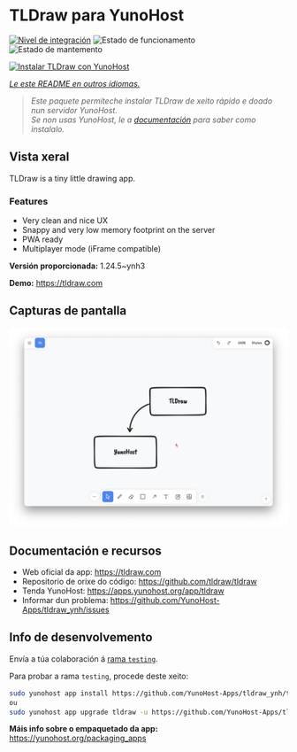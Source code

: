 <!--
NOTA: Este README foi creado automáticamente por <https://github.com/YunoHost/apps/tree/master/tools/readme_generator>
NON debe editarse manualmente.
-->

# TLDraw para YunoHost

[![Nivel de integración](https://dash.yunohost.org/integration/tldraw.svg)](https://ci-apps.yunohost.org/ci/apps/tldraw/) ![Estado de funcionamento](https://ci-apps.yunohost.org/ci/badges/tldraw.status.svg) ![Estado de mantemento](https://ci-apps.yunohost.org/ci/badges/tldraw.maintain.svg)

[![Instalar TLDraw con YunoHost](https://install-app.yunohost.org/install-with-yunohost.svg)](https://install-app.yunohost.org/?app=tldraw)

*[Le este README en outros idiomas.](./ALL_README.md)*

> *Este paquete permíteche instalar TLDraw de xeito rápido e doado nun servidor YunoHost.*  
> *Se non usas YunoHost, le a [documentación](https://yunohost.org/install) para saber como instalalo.*

## Vista xeral

TLDraw is a tiny little drawing app.

### Features

- Very clean and nice UX
- Snappy and very low memory footprint on the server
- PWA ready
- Multiplayer mode (iFrame compatible)


**Versión proporcionada:** 1.24.5~ynh3

**Demo:** <https://tldraw.com>

## Capturas de pantalla

![Captura de pantalla de TLDraw](./doc/screenshots/TLDraw_screenshot.png)

## Documentación e recursos

- Web oficial da app: <https://tldraw.com>
- Repositorio de orixe do código: <https://github.com/tldraw/tldraw>
- Tenda YunoHost: <https://apps.yunohost.org/app/tldraw>
- Informar dun problema: <https://github.com/YunoHost-Apps/tldraw_ynh/issues>

## Info de desenvolvemento

Envía a túa colaboración á [rama `testing`](https://github.com/YunoHost-Apps/tldraw_ynh/tree/testing).

Para probar a rama `testing`, procede deste xeito:

```bash
sudo yunohost app install https://github.com/YunoHost-Apps/tldraw_ynh/tree/testing --debug
ou
sudo yunohost app upgrade tldraw -u https://github.com/YunoHost-Apps/tldraw_ynh/tree/testing --debug
```

**Máis info sobre o empaquetado da app:** <https://yunohost.org/packaging_apps>
